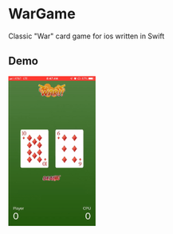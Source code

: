 # WarGame
Classic "War" card game for ios written in Swift
## Demo
<img src = "https://github.com/Akisanya/WarGame/blob/master/demo.gif" alt="demo gif" height = "300" width = "175"/>

